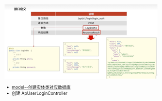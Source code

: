 ![](BEFORE/附件/Pasted%20image%2020231104154259.png)
- [model--创建实体类对应数据库](model--创建实体类对应数据库.md)
- 创建 ApUserLoginController